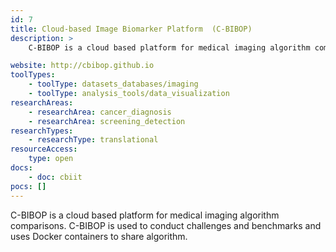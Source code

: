 ```yaml
---
id: 7
title: Cloud-based Image Biomarker Platform  (C-BIBOP)
description: >
    C-BIBOP is a cloud based platform for medical imaging algorithm comparisons. C-BIBOP is used to conduct challenges and benchmarks and uses Docker containers to share algorithm.

website: http://cbibop.github.io
toolTypes:
    - toolType: datasets_databases/imaging
    - toolType: analysis_tools/data_visualization
researchAreas:
    - researchArea: cancer_diagnosis
    - researchArea: screening_detection
researchTypes:
    - researchType: translational
resourceAccess:
    type: open
docs:
    - doc: cbiit
pocs: []        
---
```

C-BIBOP is a cloud based platform for medical imaging algorithm comparisons. C-BIBOP is used to conduct challenges and benchmarks and uses Docker containers to share algorithm.
